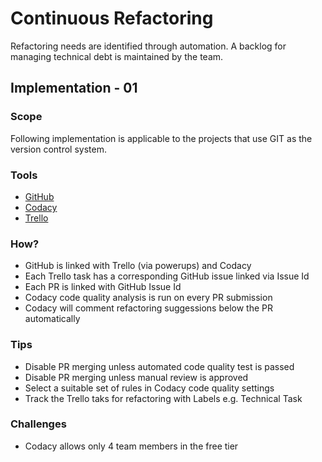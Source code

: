# Continuous Refactoring

Refactoring needs are identified through automation. A backlog for managing technical debt is maintained by the team.

## Implementation - 01

### Scope
Following implementation is applicable to the projects that use GIT as the version control system. 

### Tools
- [GitHub](https://github.com)
- [Codacy](https://www.codacy.com/)
- [Trello](https://trello.com/)

### How?
- GitHub is linked with Trello (via powerups) and Codacy
- Each Trello task has a corresponding GitHub issue linked via Issue Id
- Each PR is linked with GitHub Issue Id 
- Codacy code quality analysis is run on every PR submission
- Codacy will comment refactoring suggessions below the PR automatically 

### Tips
- Disable PR merging unless automated code quality test is passed
- Disable PR merging unless manual review is approved
- Select a suitable set of rules in Codacy code quality settings
- Track the Trello taks for refactoring with Labels e.g. Technical Task 

### Challenges
- Codacy allows only 4 team members in the free tier 
